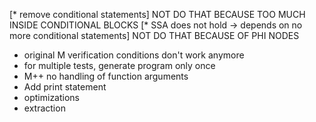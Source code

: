 [* remove conditional statements] NOT DO THAT BECAUSE TOO MUCH INSIDE CONDITIONAL BLOCKS
[* SSA does not hold -> depends on no more conditional statements] NOT DO THAT BECAUSE OF PHI NODES
* original M verification conditions don't work anymore
* for multiple tests, generate program only once
* M++ no handling of function arguments
* Add print statement
* optimizations
* extraction
